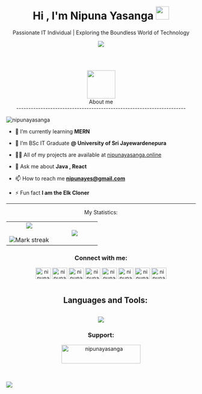 <h1 align="center"><b>Hi , I'm Nipuna Yasanga </b><img src="https://media.giphy.com/media/hvRJCLFzcasrR4ia7z/giphy.gif" width="35"></h1> 
<p align="center">Passionate IT Individual | Exploring the Boundless World of Technology</p>



<p align="center">
  <a href="https://github.com/DenverCoder1/readme-typing-svg"><img src="https://readme-typing-svg.herokuapp.com?font=Time+New+Roman&color=%23C8BE25&size=25&center=true&vCenter=true&width=600&height=100&lines=Self-taught+Front-End+Developer,;IT+Instructor+@ITUM;BSc+IT+Graduate;Competitive+Programmer;Always+learning+new+things;Active+Learner/Researcher,;"></a>
</p>

<br>
<br>
<p align="center">
<picture ><img src = "https://github.com/7oSkaaa/7oSkaaa/blob/main/Images/about_me.gif?raw=true" width = 75px></picture> <br>About me <br> ----------------------------------------------------------------------

</p>

<p align="left"> <img src="https://komarev.com/ghpvc/?username=nipunayasanga&label=Profile%20views&color=0e75b6&style=flat" alt="nipunayasanga" /> </p>

- 🔭 I’m currently learning **MERN**

- 👯 I’m BSc IT Graduate **@ University of Sri Jayewardenepura**

- 👨‍💻 All of my projects are available at [nipunayasanga.online](nipunayasanga.online)

- 💬 Ask me about **Java , React**

- 📫 How to reach me **nipunayes@gmail.com**

- ⚡ Fun fact **I am the Elk Cloner**
----------------------------------------------------------------------
<!--- stats & Trophy (start) -->
<p align="center">
  <!--- stats (start) -->
  My Statistics:
<table align="center">
<tr border="none">
<td width="50%" align="center">
  
  <img  align="center"  src="https://github-readme-stats.vercel.app/api?username=nipunayasanga&theme=dark&show_icons=true&count_private=true" />
  <br></br>
  <img  title="🔥 Get streak stats for your profile at git.io/streak-stats" alt="Mark streak" src="https://github-readme-streak-stats.herokuapp.com/?user=1010nishant&theme=dark&hide_border=false" /> 
</td>

<td width="50%" align="center">

  <img  align="center"  src="https://github-readme-stats.anuraghazra1.vercel.app/api/top-langs/?username=1010nishant&theme=dark&hide_border=false&no-bg=true&no-frame=true&langs_count=10"/>
  
  </td>
</tr>
</table>
<!--- stats (end) -->

<h3 align="center">Connect with me:</h3>
<p align="center">
<a href="https://twitter.com/nipunay" target="blank"><img align="center" src="https://raw.githubusercontent.com/rahuldkjain/github-profile-readme-generator/master/src/images/icons/Social/twitter.svg" alt="nipunay" height="30" width="40" /></a>
<a href="https://linkedin.com/in/nipuna-yasanga" target="blank"><img align="center" src="https://raw.githubusercontent.com/rahuldkjain/github-profile-readme-generator/master/src/images/icons/Social/linked-in-alt.svg" alt="nipuna-yasanga" height="30" width="40" /></a>
<a href="https://stackoverflow.com/users/nipuna-yasanga" target="blank"><img align="center" src="https://raw.githubusercontent.com/rahuldkjain/github-profile-readme-generator/master/src/images/icons/Social/stack-overflow.svg" alt="nipuna-yasanga" height="30" width="40" /></a>
<a href="https://fb.com/nipuna-yasanga" target="blank"><img align="center" src="https://raw.githubusercontent.com/rahuldkjain/github-profile-readme-generator/master/src/images/icons/Social/facebook.svg" alt="nipuna-yasanga" height="30" width="40" /></a>
<a href="https://instagram.com/nipuna_yasa" target="blank"><img align="center" src="https://raw.githubusercontent.com/rahuldkjain/github-profile-readme-generator/master/src/images/icons/Social/instagram.svg" alt="nipuna_yasa" height="30" width="40" /></a>
<a href="https://www.behance.net/nipunayasa" target="blank"><img align="center" src="https://raw.githubusercontent.com/rahuldkjain/github-profile-readme-generator/master/src/images/icons/Social/behance.svg" alt="nipunayasa" height="30" width="40" /></a>
<a href="https://www.hackerrank.com/nipunayes" target="blank"><img align="center" src="https://raw.githubusercontent.com/rahuldkjain/github-profile-readme-generator/master/src/images/icons/Social/hackerrank.svg" alt="nipunayes" height="30" width="40" /></a>
<a href="https://www.leetcode.com/nipunayasa" target="blank"><img align="center" src="https://raw.githubusercontent.com/rahuldkjain/github-profile-readme-generator/master/src/images/icons/Social/leet-code.svg" alt="nipunayasa" height="30" width="40" /></a>
</p>


<!--h1 without bottom border-->
<div id="user-content-toc">
  <ul align="center">
    <summary><h2 style="display: inline-block">Languages and Tools:</h2></summary>
  </ul>
</div>
<!--tech stack icons-->
<p align="center">
  <a href="https://skillicons.dev">
    <img src="https://skillicons.dev/icons?i=git,github,html,java,js,aws,css,mongodb,spring,mysql,nextjs,nodejs,postman,py,react,redux,tailwind,bootstrap,ts,vscode,docker,postgres,react,express,figma,firebase,linux,kubernetes&perline=14" />
  </a>
</p>

<h3 align="center">Support:</h3>
<p align="center"><a href="https://www.buymeacoffee.com/nipunayasanga"> <img align="center" src="https://cdn.buymeacoffee.com/buttons/v2/default-yellow.png" height="50" width="210" alt="nipunayasanga" /></a></p><br><br>

<!--horizontal divider(gradiant)-->
<img src="https://user-images.githubusercontent.com/73097560/115834477-dbab4500-a447-11eb-908a-139a6edaec5c.gif">



